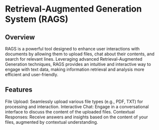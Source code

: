 # Retrieval-Augmented Generation System (RAGS)

## Overview

RAGS is a powerful tool designed to enhance user interactions with documents by allowing them to upload files, chat about their contents, and search for relevant lines. Leveraging advanced Retrieval-Augmented Generation techniques, RAGS provides an intuitive and interactive way to engage with text data, making information retrieval and analysis more efficient and user-friendly.

## Features

File Upload: Seamlessly upload various file types (e.g., PDF, TXT) for processing and interaction.
Interactive Chat: Engage in a conversational interface to discuss the content of the uploaded files.
Contextual Responses: Receive answers and insights based on the content of your files, augmented by contextual understanding.